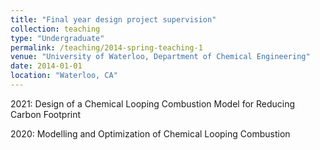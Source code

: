 ```yaml
---
title: "Final year design project supervision"
collection: teaching
type: "Undergraduate"
permalink: /teaching/2014-spring-teaching-1
venue: "University of Waterloo, Department of Chemical Engineering"
date: 2014-01-01
location: "Waterloo, CA"
---
```


2021: Design of a Chemical Looping Combustion Model for Reducing Carbon Footprint



2020: Modelling and Optimization of Chemical Looping Combustion





